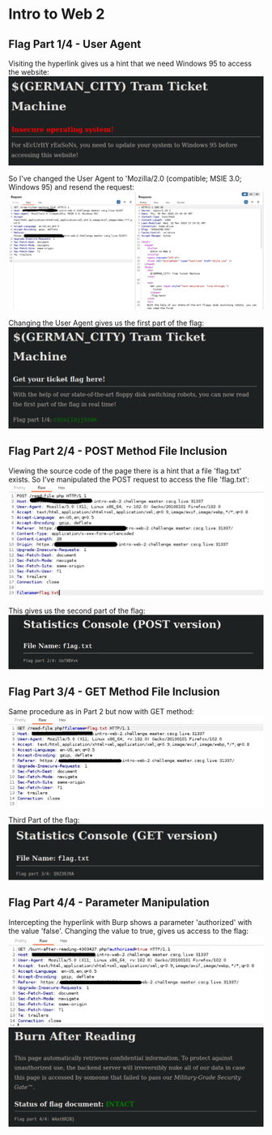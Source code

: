 # Intro to Web 2

## Flag Part 1/4 - User Agent 

Visiting the hyperlink gives us a hint that we need Windows 95 to access the website:
![First Part - Hint](first-part-link.png)

So I've changed the User Agent to 'Mozilla/2.0 (compatible; MSIE 3.0; Windows 95) and resend the request:
![First Part - User Agent Manipulation](first-part-user-agent-manipulation.png)

Changing the User Agent gives us the first part of the flag:
![First Part - Flag](first-part.png)

## Flag Part 2/4 - POST Method File Inclusion

Viewing the source code of the page there is a hint that a file 'flag.txt' exists. So I've manipulated the POST request to access the file 'flag.txt':
![Second Part - POST File Inclusion](second-part-POST-file-inclusion.png)

This gives us the second part of the flag:
![Second Part Flag](second-part.png)

## Flag Part 3/4 - GET Method File Inclusion

Same procedure as in Part 2 but now with GET method:
![Third Part - GET File Inclusion](third-part-GET-file-inclusion.png)

Third Part of the flag:
![Third Part - Flag](third-part.png)

## Flag Part 4/4 - Parameter Manipulation

Intercepting the hyperlink with Burp shows a parameter 'authorized' with the value 'false'. Changing the value to true, gives us access to the flag:
![Fourth Part - Parameter Manipulation](fourth-part-parameter-manipulation.png)
![Fourth Part - Flag](fourth-part.png)
